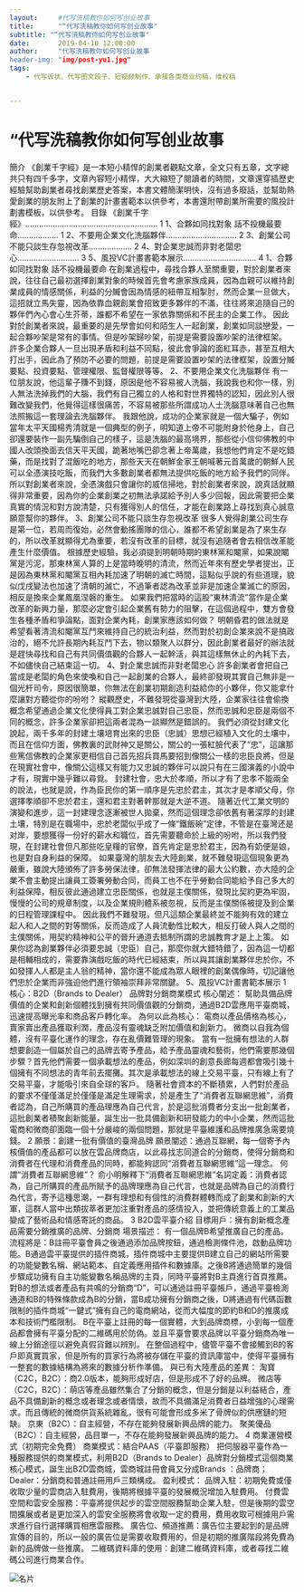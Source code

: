 ```yaml
---
layout:     #代写洗稿教你如何写创业故事
title:      "“代写洗稿教你如何写创业故事"
subtitle: "“代写洗稿教你如何写创业故事"
date:       2019-04-10 12:00:00
author:     "代写洗稿教你如何写创业故事
header-img: "img/post-yu1.jpg"
tags:
    - 代写诉状、代写图文段子、短视频制作、承接各类商业约稿，维权稿


---
```


## 

# #

# “代写洗稿教你如何写创业故事

簡介
《創業千字經》是一本短小精悍的創業者觀點文章，全文只有五章，文字總共只有四千多字，文章內容短小精悍，大大縮短了閱讀者的時間，文章還穿插歷史經驗幫助創業者尋找創業歷史答案，本書文體簡潔明快，沒有過多廢話，並幫助熱愛創業的朋友附上了創業的計畫書範本以供參考，本書還附帶創業所需要的風投計劃書模板，以供參考。
目錄
《創業千字經》.......................................................... 1
1、合夥如同找對象 話不投機最要命.................. 1
2、不要用企業文化洗腦夥伴............................... 2
3、創業公司不能只談生存忽視改革................... 2
4、對企業忠誠而非對老闆忠心........................... 3
5、風投VC計畫書範本展示................................ 4
1、合夥如同找對象 話不投機最要命
在創業過程中，尋找合夥人至關重要，對於創業者來說，往往自己最初選擇創業對象的時候首先會考慮家族成員，因為血親可以維持創業成員的情感關係，利益的分贓會因為情感的紐帶互相掣肘，然而企業一旦做大，這招就立馬失靈，因為依靠血親創業會招致更多夥伴的不滿，往往將來追隨自己的夥伴們內心會心生芥蒂，誰都不希望在一家依靠關係和不民主的企業工作。
因此對於創業者來說，最重要的是先學會如何和陌生人一起創業，創業如同談戀愛，一起合夥吵架是常有的事情。但是吵架歸吵架，前提是需要設置吵架的法律框架。
許多企業合夥人一旦出現矛盾和利益不同點，彼此會爭論的面紅耳赤，甚至互相大打出手，因此為了預防不必要的問題，前提是需要設置吵架的法律框架，設置分贓要點、投資要點、管理權限、監督權限等等。
2、不要用企業文化洗腦夥伴
有一位朋友說，他這輩子賺不到錢，原因是他不容易被人洗腦，我說我也和你一樣，別人無法洗掉我們的大腦，我們有自己獨立的人格和對世界獨特的認知，因此別人很難改變我們，他覺得這樣很痛苦，不容易被那些所謂成功人士洗腦意味著自己也無法照搬這一套理論去洗腦夥伴。 
我跟他說，成功的企業家就是一個大騙子，例如當年太平天國楊秀清就是一個典型的例子，明知道上帝不可能附身於他身上，自己卻還要裝作一副先騙倒自己的樣子，這是洗腦的最高境界，那些從小信仰佛教的中國人改頭換面去信天平天國，跪著地嘴巴卻念著上帝萬歲，我想他們肯定不是吃錯藥，而是找對了混飯吃的地方，那些天天在朝鮮金家王朝喊著元首萬歲的朝鮮人民可以全憑演技吃飯，而我們大多數創業者都無法提供吃飯的地方給予我們的同伴。
所以對創業者來說，全憑演戲只會讓你的威信掃地，對於創業者來說，說真話就顯得非常重要，因為你的企業創業之初無法承諾給予別人多少回報，因此需要把企業真實的情況和對方說清楚，只有獲得別人的信任，才能在創業路上尋找到真心誠意願意幫你的夥伴。
3、創業公司不能只談生存忽視改革
很多人覺得創業公司生存是第一位，若周而復始，必然會動搖團隊的信心，誰都不希望創業是為了來生存的，所以改革就顯得尤為重要，若沒有改革的目標，就沒有追隨者會去相信改革能產生什麼價值。
根據歷史經驗，我必須提到明朝時期的東林黨和閹黨，如果說閹黨是污泥，那東林黨人算的上是當時晚明的清流，然而近年來有歷史學者提出，正是因為東林黨和閹黨互相內耗加速了明朝的滅亡時間，這點似乎說的有些道理，貌似戊戌變法也加速了清朝的滅亡，不過筆者認為改革並非是加速企業滅亡的原因，相反是換來企業鳳凰涅磐的重生。
如果我們把當時的這股“東林清流”當作是企業改革的新興力量，那麼必定會引起企業舊有勢力的阻擊，在這個過程中，雙方會發生各種矛盾和爭論點，面對企業內耗，創業家應該如何做？
明朝昏君的做法就是希望看著清流和閹黨互鬥來維持自己的統治利益，然而對於初創企業來說不是搞政治的，絕不允許長期內耗互鬥下去，物以類聚人以群分，因此創業者最好的辦法就是趕快尋找和自己有共同價值觀的合夥人一起幹活，與其這樣無休止的內耗下去，不如儘快自己結束這一切。
4、對企業忠誠而非對老闆忠心
許多創業者會把自己當成是老闆的角色來使喚和自己一起創業的合夥人，最終卻發現其實自己無非是一個光杆司令，原因很簡單，你無法在創業初期創造利益給你的小夥伴，你又能拿什麼讓對方聽從你的吩咐？
縱觀歷史，不難發現從臺灣到大陸，企業家往往會偷換概念希望通過企業文化使得員工對企業忠誠對自己忠臣，然而忠誠和忠臣是兩個不同的概念，許多企業家卻把這兩者混為一談顯然是錯誤的。
我們必須從封建文化說起，兩千多年的封建土壤培育出來的忠臣（忠誠）思想已經植入文化的土壤中，而且在信仰方面，佛教裏的武財神又是關公，關公的一張紅臉代表了“忠”，這讓那些篤信佛教的企業家更相信自己首先招兵買馬要招到像關公一樣的忠臣良將，但是在現實社會中，像關公這樣又有能力又忠誠的夥伴可以說只有在三國演義的小說中才有，現實中幾乎難以尋覓。
封建社會，忠大於孝順，所以才有了忠孝不能兩全的說法，也就是說，作為臣民你的第一順序是先忠於君主，其次才是孝順父母，你選擇孝順卻不忠於君主，還和君主對著幹那就是大逆不道。
隨著近代工業文明的演變和進步，這一封建理念逐漸被世人拋棄，然而這個理念卻依舊有著深厚的封建土壤，特別是在職場中，忠於老闆似乎成了一條“鐵飯碗”定律，不管是在臺灣还是对岸，要想獲得一份好的薪水和職位，首先需要聽命於上級的吩咐，所以我們發現，在封建社會但凡那些吃皇糧的官僚，首先肯定是忠於君主，因為有奶便是娘，也是對自身利益的保障。
如果臺灣的朋友去大陸創業，就不難發現這個現象更為嚴重，雖說大陸頒佈了許多勞保法律，卻無法發揮法律的最大公約數，亦大陸的企業不會主動提出讓員工簽署勞動合同，而員工也不在乎勞動合同能給予自己多大的利益保障，相反彼此通過建立忠臣關係，也就是主僕關係，發現比契約更為牢固，慢慢的公司的規章制度，以及企業規則體系被忽視，反而是主僕關係被提及到企業的日程管理課程中。
因此我們不難發現，但凡這類企業最終並不能夠有效的建立起人和人之間的對等關係，反而造成了人員流動性比較大，相反打破人與人之間的主僕關係，用契約精神和公平的晉升通道去抵制所謂的忠誠教育才是上上策。
如果你認為創業夥伴必須要忠誠（忠臣）自己，那麼你就大錯特錯了，因為這一切都是相輔相成的，需要靠演戲吃飯的時代已經結束，所以與其讓創業夥伴忠於你，不如發揮人人都是主人翁的精神，當你還不能成為眾人眼裡的創業偶像時，切記讓他們忠於企業而非強迫他們進行領袖崇拜非常關鍵。
5、風投VC計畫書範本展示
1 核心：B2D（Brands to Dealer） 品牌對分銷商業模式
核心闡述： 幫助具備品牌價值的企業和創新個體找到擁有共同價值觀的分銷商，通過B2D雲應用平臺商城，迅速提高曝光率和商品客戶轉化率。
為何以此為核心：
電商以產品價格為核心，賣家賣出產品獲取利潤，產品沒有靈魂缺乏附加價值和創新力。
微商以自我為個體，沒有平臺化運作的理念，存在亂價難管理的現象。
當有一批擁有想法的人群想要創造一個屬於自己的品牌去寄予產品，給予產品靈魂和藝術，他們需要那幾個步驟？首先他們需要一個承載想法的產品，例如深圳的創意長廊每週都會吸引幾十個擁有不同想法的青年前去擺攤。其次是承載想法的線上交易平臺，只有線上有了交易平臺，才能吸引來自全球的客戶。
隨著社會資本的不斷積累，人們對於產品的要求不僅僅滿足於僅僅是滿足生理需求，於是產生了“消費者互聯網思維”，消費者認為，自己所購買的產品理應為自己代言，於是這批消費者分支出一批創業者，這批創業者積聚創新能量，誕生出一批具備創新和研發能力的中小企業，然而這批電商和微商卻面臨一個十分嚴峻的兩個問題，那就是平臺維護和品牌推廣急需要燒錢。
2 願景：創建一批有價值的臺灣品牌
願景闡述：通過互聯網，每一個寄予內核價值的產品都可以放在雲品牌商店，以此尋找志同道合的分銷商，使得分銷商和消費者在代理和消費產品的同時，都能夠認同“消費者互聯網思維”這一理念。
何謂“消費者互聯網思維”？
俞小明解釋下“消費者互聯網思維”名詞定義：消費者認為，自己所購買的產品所賦予的品牌理應為自己代言，也就是品牌為自己的消費行為代言，寄予這種思潮，一群有理想和有個性的消費群體轉而成了創業和創新的大軍，這群人當中出類拔萃者更加注重對產品的感情投入，並把傳統意義上的工業品變成了藝術品和情感寄託的商品。
3 B2D雲平臺介紹
目標用戶：擁有創新概念產品需要分銷推廣的品牌、分銷商
場景描述：
有一個品牌B希望推廣自己的產品。流程將是：B註冊平臺會員之後通過添加品牌按鈕，通過檢測條件池，啟動品牌功能。B通過雲平臺提供的插件商城，插件商城中主要提供B建立自己的網站所需要的功能變數名稱、網站範本、自定義應用插件和數據庫。之後B將通過簡單的幾個步驟成功擁有自主功能變數名稱品牌的主頁，同時平臺將對B主頁進行首頁推薦。
對B的想法或者產品有共鳴的分銷商“D”，可以通過註冊平臺帳戶，通過平臺檢測通道和B的特殊條款成為B的分銷，當B成功擁有分銷商之後，D將通過有代碼函數限制的插件商城“一鍵式”擁有自己的電商網站，從而大幅度的節約B和D的推廣成本和技術門檻限制。
B在平臺上註冊的每一個實體，大到品牌商標，小到每一個產品都會擁有平臺分配的二維碼用於防偽。並且平臺會要求品牌以平臺分銷商為唯一線上分銷途徑以避免真假貨難以辨別。
在整個過程中，儘管平臺不會接觸到B的客戶即真實買家，但是所有的買家行為將被存儲在平臺的資訊庫當中，使得平臺擁有一整套的數據結構為將來的數據分析作準備。
與已有大陸產品的差異：
淘寶（C2C，B2C）：商2.0版本，能夠形成好店，但是形成不了好的品牌。
微店等（C2C，B2C）：萌店等產品雖然集合了分銷的概念，但是分銷是以利益結合，產品不具備創新的概念或者理念或者情懷，故而不具備滿足消費者日益增強的心理需求。而且傳統的微商供貨系統雜亂，很有可能會形成多米了骨牌似的供應鏈的短缺。
京東（B2C）：自主經營，不存在能夠發展新興品牌的能力。
聚美優品（B2C）：自主經營，品目單一，不存在能夠發展新興品牌的能力。
4 商業運營模式（初期完全免費）
商業模式：結合PAAS（平臺即服務） 把伺服器平臺作為一種服務提供的商業模式，利用B2D（Brands to Dealer）品牌對分銷模式這個商業核心模式，誕生出B2D雲商城，雲商城註冊會員又分成Brands ：品牌商；Dealer：分銷商和普通註冊用戶三類構成。
盈利模式：
品牌入駐：初期免費或僅收取少量的雲商店入駐費用，後期將根據平臺的發展概況增加入駐費用。
付費雲空間和雲安全服務：平臺將提供起步的雲空間服務幫助企業入駐，但是後期的雲空間擴展或者是更加深入的雲安全服務將會收取一定的費用，費用收取可根據用戶需求進行自行選擇購買相應雲服務。
廣告位、頻道推薦：廣告位主要起到的是品牌宣傳的目的，所以一般的廣告位是需要收取費用的，但是初期的推廣階段將免費為新的品牌做一些推廣。
二維碼資料庫的使用：創建二維碼資料庫，或者尋找二維碼公司進行商業合作。

![名片](https://weikifanyi.files.wordpress.com/2016/01/e5908de78987.jpg?w=700)
